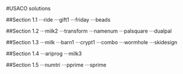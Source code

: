 #USACO solutions

##Section 1.1
⋅⋅⋅ride
⋅⋅⋅gift1
⋅⋅⋅friday
⋅⋅⋅beads

##Section 1.2
⋅⋅⋅milk2
⋅⋅⋅transform
⋅⋅⋅namenum
⋅⋅⋅palsquare
⋅⋅⋅dualpal

##Section 1.3
⋅⋅⋅milk
⋅⋅⋅barn1
⋅⋅⋅crypt1
⋅⋅⋅combo
⋅⋅⋅wormhole
⋅⋅⋅skidesign

##Section 1.4
⋅⋅⋅ariprog
⋅⋅⋅milk3


##Section 1.5
⋅⋅⋅numtri
⋅⋅⋅pprime
⋅⋅⋅sprime
